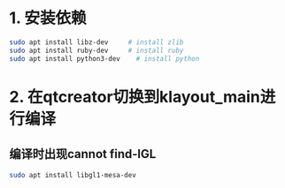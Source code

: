 # 1. 安装依赖
```bash
sudo apt install libz-dev     # install zlib
sudo apt install ruby-dev     # install ruby
sudo apt install python3-dev    # install python  
```

# 2. 在qtcreator切换到klayout_main进行编译
## 编译时出现cannot find-lGL
```bash
sudo apt install libgl1-mesa-dev
```